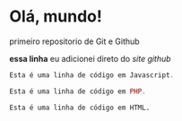 # Olá, mundo!
 primeiro repositorio de Git e Github
 
 **essa linha** eu adicionei direto do *site github*
 
 ~~~javascript
Esta é uma linha de código em Javascript.
~~~

~~~php
Esta é uma linha de código em PHP.
~~~

~~~html
Esta é uma linha de código em HTML.
~~~
